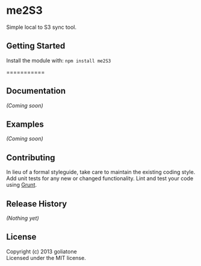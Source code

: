 # me2S3

Simple local to S3 sync tool.

## Getting Started
Install the module with: `npm install me2S3`

===========

## Documentation
_(Coming soon)_

## Examples
_(Coming soon)_

## Contributing
In lieu of a formal styleguide, take care to maintain the existing coding style. Add unit tests for any new or changed functionality. Lint and test your code using [Grunt](http://gruntjs.com/).

## Release History
_(Nothing yet)_

## License
Copyright (c) 2013 goliatone  
Licensed under the MIT license.
